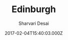 ---
title: Edinburgh
github: https://github.com/sharvaridesai/hexo-theme-edinburgh
demo: https://sharvaridesai.github.io/hexo-theme-edinburgh-demo/
author: Sharvari Desai
ssg:
  - Hexo
cms:
  - Markdown
date: 2017-02-04T15:40:03.000Z
description: Beautiful minimal portfolio theme for Hexo.
draft: true
publish_date: '2017-02-04T15:40:03Z'
update_date: '2017-08-03T01:16:41Z'
github_star: 336
github_fork: 76
---